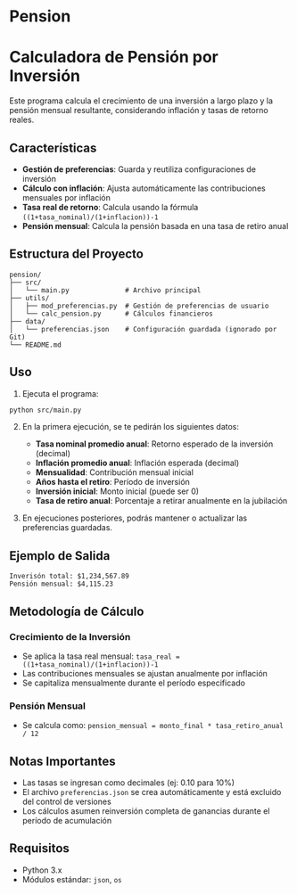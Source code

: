 # Pension
# Calculadora de Pensión por Inversión

Este programa calcula el crecimiento de una inversión a largo plazo y la pensión mensual resultante, considerando inflación y tasas de retorno reales.

## Características

- **Gestión de preferencias**: Guarda y reutiliza configuraciones de inversión
- **Cálculo con inflación**: Ajusta automáticamente las contribuciones mensuales por inflación
- **Tasa real de retorno**: Calcula usando la fórmula `((1+tasa_nominal)/(1+inflacion))-1`
- **Pensión mensual**: Calcula la pensión basada en una tasa de retiro anual

## Estructura del Proyecto

```
pension/
├── src/
│   └── main.py              # Archivo principal
├── utils/
│   ├── mod_preferencias.py  # Gestión de preferencias de usuario
│   └── calc_pension.py      # Cálculos financieros
├── data/
│   └── preferencias.json    # Configuración guardada (ignorado por Git)
└── README.md
```

## Uso

1. Ejecuta el programa:
```bash
python src/main.py
```

2. En la primera ejecución, se te pedirán los siguientes datos:
   - **Tasa nominal promedio anual**: Retorno esperado de la inversión (decimal)
   - **Inflación promedio anual**: Inflación esperada (decimal)
   - **Mensualidad**: Contribución mensual inicial
   - **Años hasta el retiro**: Período de inversión
   - **Inversión inicial**: Monto inicial (puede ser 0)
   - **Tasa de retiro anual**: Porcentaje a retirar anualmente en la jubilación

3. En ejecuciones posteriores, podrás mantener o actualizar las preferencias guardadas.

## Ejemplo de Salida

```
Inverisón total: $1,234,567.89
Pensión mensual: $4,115.23
```

## Metodología de Cálculo

### Crecimiento de la Inversión
- Se aplica la tasa real mensual: `tasa_real = ((1+tasa_nominal)/(1+inflacion))-1`
- Las contribuciones mensuales se ajustan anualmente por inflación
- Se capitaliza mensualmente durante el período especificado

### Pensión Mensual
- Se calcula como: `pension_mensual = monto_final * tasa_retiro_anual / 12`

## Notas Importantes

- Las tasas se ingresan como decimales (ej: 0.10 para 10%)
- El archivo `preferencias.json` se crea automáticamente y está excluido del control de versiones
- Los cálculos asumen reinversión completa de ganancias durante el período de acumulación

## Requisitos

- Python 3.x
- Módulos estándar: `json`, `os`